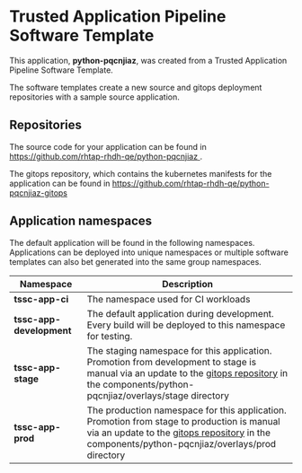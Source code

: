 # Trusted Application Pipeline Software Template

This application, **python-pqcnjiaz**, was created from a Trusted Application Pipeline Software Template.

The software templates create a new source and gitops deployment repositories with a sample source application. 

## Repositories

The source code for your application can be found in [https://github.com/rhtap-rhdh-qe/python-pqcnjiaz ](https://github.com/rhtap-rhdh-qe/python-pqcnjiaz ).
 
The gitops repository, which contains the kubernetes manifests for the application can be found in 
[https://github.com/rhtap-rhdh-qe/python-pqcnjiaz-gitops ](https://github.com/rhtap-rhdh-qe/python-pqcnjiaz-gitops ) 

## Application namespaces 

The default application will be found in the following namespaces. Applications can be deployed into unique namespaces or multiple software templates can also bet generated into the same group namespaces.  

|  Namespace   |  Description   |  
| -------- | -------- |
| **tssc-app-ci** | The namespace used for CI workloads |
| **tssc-app-development** | The default application during development. Every build will be deployed to this namespace for testing. |
| **tssc-app-stage** | The staging namespace for this application. Promotion from development to stage is manual via an update to the [gitops repository](https://github.com/rhtap-rhdh-qe/python-pqcnjiaz-gitops ) in the components/python-pqcnjiaz/overlays/stage directory |
| **tssc-app-prod** | The production namespace for this application. Promotion from stage to production is manual via an update to the [gitops repository](https://github.com/rhtap-rhdh-qe/python-pqcnjiaz-gitops ) in the components/python-pqcnjiaz/overlays/prod directory |